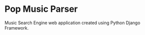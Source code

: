 # Pop Music Parser

Music Search Engine web application created using Python Django Framework.<br>

